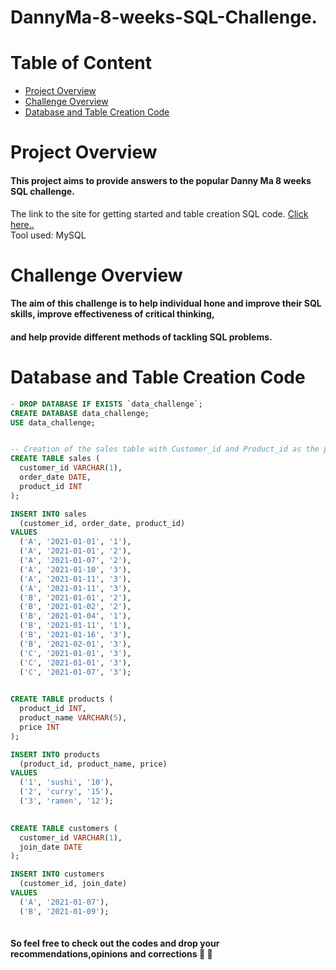 # DannyMa-8-weeks-SQL-Challenge.
# Table of Content
- [Project Overview](#project-overview)
- [Challenge Overview](#challenge-overview)
- [ Database and Table Creation Code](#database-and-table-creation-code)
# Project Overview
#### This project aims to provide answers to the popular Danny Ma 8 weeks SQL challenge. <br>
The link to the site for getting started and table creation SQL code. [Click here..](https://8weeksqlchallenge.com/getting-started/) <br>
Tool used: MySQL
# Challenge Overview
#### The aim of this challenge is to help individual hone and improve their SQL skills, improve effectiveness of critical thinking,
#### and help provide different methods of tackling SQL problems.

# Database and Table Creation Code
```SQL
- DROP DATABASE IF EXISTS `data_challenge`;
CREATE DATABASE data_challenge;
USE data_challenge;


-- Creation of the sales table with Customer_id and Product_id as the primary key 
CREATE TABLE sales (
  customer_id VARCHAR(1),
  order_date DATE,
  product_id INT
);

INSERT INTO sales
  (customer_id, order_date, product_id)
VALUES
  ('A', '2021-01-01', '1'),
  ('A', '2021-01-01', '2'),
  ('A', '2021-01-07', '2'),
  ('A', '2021-01-10', '3'),
  ('A', '2021-01-11', '3'),
  ('A', '2021-01-11', '3'),
  ('B', '2021-01-01', '2'),
  ('B', '2021-01-02', '2'),
  ('B', '2021-01-04', '1'),
  ('B', '2021-01-11', '1'),
  ('B', '2021-01-16', '3'),
  ('B', '2021-02-01', '3'),
  ('C', '2021-01-01', '3'),
  ('C', '2021-01-01', '3'),
  ('C', '2021-01-07', '3');
 

CREATE TABLE products (
  product_id INT,
  product_name VARCHAR(5),
  price INT
);

INSERT INTO products
  (product_id, product_name, price)
VALUES
  ('1', 'sushi', '10'),
  ('2', 'curry', '15'),
  ('3', 'ramen', '12');
  

CREATE TABLE customers (
  customer_id VARCHAR(1),
  join_date DATE
);

INSERT INTO customers
  (customer_id, join_date)
VALUES
  ('A', '2021-01-07'),
  ('B', '2021-01-09');
  
```


#### So feel free to check out the codes and drop your recommendations,opinions and corrections 🙂 💜
